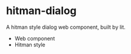 # hitman-dialog

A hitman style dialog web component, built by lit.

- Web component
- Hitman style
